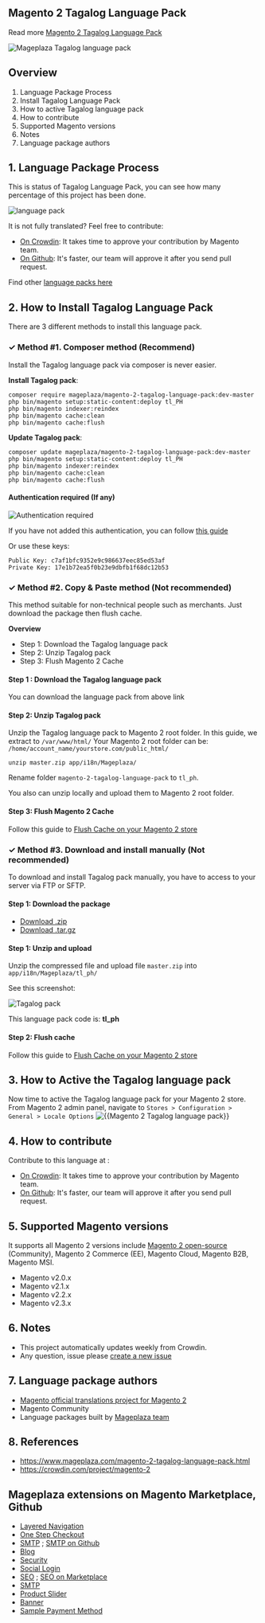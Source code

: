 ## Magento 2 Tagalog Language Pack



Read more [Magento 2 Tagalog Language Pack](https://www.mageplaza.com/magento-2-tagalog-language-pack.html)

![Mageplaza Tagalog language pack](https://cdn3.mageplaza.com/media/general/qjWPj1W.png)

## Overview

1. Language Package Process
2. Install Tagalog Language Pack
3. How to active Tagalog language pack
4. How to contribute
5. Supported Magento versions
6. Notes
7. Language package authors

## 1. Language Package Process

This is status of Tagalog Language Pack, you can see how many percentage of this project has been done.

![language pack](http://progressed.io/bar/0?title=translated)

It is not fully translated? Feel free to contribute:
- [On Crowdin](https://crowdin.com/project/magento-2): It takes time to approve your contribution by Magento team.
- [On Github](https://github.com/mageplaza/magento-2-tagalog-language-pack/blob/master/HOW-TO-CONTRIBUTE.md): It's faster, our team will approve it after you send pull request.


Find other [language packs here](https://www.mageplaza.com/kb/magento-2-language-pack/)

## 2. How to Install Tagalog Language Pack

There are 3 different methods to install this language pack.

### ✓ Method #1. Composer method (Recommend)
Install the Tagalog language pack via composer is never easier.

**Install Tagalog pack**:

```
composer require mageplaza/magento-2-tagalog-language-pack:dev-master
php bin/magento setup:static-content:deploy tl_PH
php bin/magento indexer:reindex
php bin/magento cache:clean
php bin/magento cache:flush

```


**Update  Tagalog pack**:

```
composer update mageplaza/magento-2-tagalog-language-pack:dev-master
php bin/magento setup:static-content:deploy tl_PH
php bin/magento indexer:reindex
php bin/magento cache:clean
php bin/magento cache:flush

```

#### Authentication required (If any)

![Authentication required](https://cdn.mageplaza.com/media/general/dmryiPk.png)

If you have not added this authentication, you can follow [this guide](http://devdocs.magento.com/guides/v2.0/install-gde/prereq/connect-auth.html)

Or use these keys:

```
Public Key: c7af1bfc9352e9c986637eec85ed53af
Private Key: 17e1b72ea5f0b23e9dbfb1f68dc12b53
```



### ✓ Method #2. Copy & Paste method (Not recommended)

This method suitable for non-technical people such as merchants. Just download the package then flush cache.

**Overview**

- Step 1: Download the Tagalog language pack
- Step 2: Unzip Tagalog pack
- Step 3: Flush Magento 2 Cache

#### Step 1 : Download the Tagalog language pack

You can download the language pack from above link

#### Step 2: Unzip Tagalog pack

Unzip the Tagalog language pack to Magento 2 root folder. In this guide, we extract to `/var/www/html/`
Your Magento 2 root folder can be: `/home/account_name/yourstore.com/public_html/`

```
unzip master.zip app/i18n/Mageplaza/
```

Rename folder `magento-2-tagalog-language-pack` to `tl_ph`.


You also can unzip locally and upload them to Magento 2 root folder.

#### Step 3: Flush Magento 2 Cache

Follow this guide to [Flush Cache on your Magento 2 store](https://www.mageplaza.com/kb/how-flush-enable-disable-cache.html)


### ✓ Method #3. Download and install manually (Not recommended)

To download and install Tagalog pack manually, you have to access to your server via FTP or SFTP.

#### Step 1: Download the package

- [Download .zip](https://github.com/mageplaza/magento-2-tagalog-language-pack/archive/master.zip)
- [Download .tar.gz](https://github.com/mageplaza/magento-2-tagalog-language-pack/tarball/master)

#### Step 1: Unzip and upload

Unzip the compressed file and upload file `master.zip` into `app/i18n/Mageplaza/tl_ph/`

See this screenshot:

![Tagalog pack](https://cdn3.mageplaza.com/media/general/language-pack.png)

This language pack code is: **tl_ph**

#### Step 2: Flush cache

Follow this guide to [Flush Cache on your Magento 2 store](https://www.mageplaza.com/kb/how-flush-enable-disable-cache.html)


## 3. How to Active the Tagalog language pack 

Now time to active the Tagalog language pack for your Magento 2 store. From Magento 2 admin panel, navigate to `Stores > Configuration > General > Locale Options`
![{{Magento 2 Tagalog language pack}}](https://cdn.mageplaza.com/media/general/aPSUA0l.png)


## 4. How to contribute

Contribute to this language at :
- [On Crowdin](https://crowdin.com/project/magento-2): It takes time to approve your contribution by Magento team.
- [On Github](https://github.com/mageplaza/magento-2-tagalog-language-pack/blob/master/HOW-TO-CONTRIBUTE.md): It's faster, our team will approve it after you send pull request.


## 5. Supported Magento versions

It supports all Magento 2 versions include [Magento 2 open-source](https://www.mageplaza.com/download-magento/) (Community), Magento 2 Commerce (EE), Magento Cloud, Magento B2B, Magento MSI.


- Magento v2.0.x
- Magento v2.1.x
- Magento v2.2.x
- Magento v2.3.x



## 6. Notes 

- This project automatically updates weekly from Crowdin.
- Any question, issue please [create a new issue](https://github.com/mageplaza/magento-2-tagalog-language-pack/issues/new)

## 7. Language package authors

- [Magento official translations project for Magento 2](https://crowdin.com/project/magento-2)
- Magento Community
- Language packages built by [Mageplaza team](https://www.mageplaza.com/)


## 8. References 

- https://www.mageplaza.com/magento-2-tagalog-language-pack.html
- https://crowdin.com/project/magento-2



## Mageplaza extensions on Magento Marketplace, Github


- [Layered Navigation](https://marketplace.magento.com/mageplaza-layered-navigation-m2.html)
- [One Step Checkout](https://marketplace.magento.com/mageplaza-magento-2-one-step-checkout-extension.html)
- [SMTP](https://marketplace.magento.com/mageplaza-module-smtp.html) ; [SMTP on Github](https://github.com/mageplaza/magento-2-smtp)
- [Blog](https://github.com/mageplaza/magento-2-blog)
- [Security](https://marketplace.magento.com/mageplaza-module-security.html)
- [Social Login](https://github.com/mageplaza/magento-2-social-login)
- [SEO](https://github.com/mageplaza/magento-2-seo) ; [SEO on Marketplace](https://marketplace.magento.com/mageplaza-magento-2-seo-extension.html)
- [SMTP](https://github.com/mageplaza/magento-2-smtp)
- [Product Slider](https://github.com/mageplaza/magento-2-product-slider)
- [Banner](https://github.com/mageplaza/magento-2-banner-slider)
- [Sample Payment Method](https://github.com/mageplaza/magento-2-sample-payment-method)



